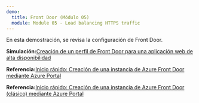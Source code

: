 ```yaml
---
demo:
  title: Front Door (Módulo 05)
  module: Module 05 - Load balancing HTTPS traffic
---
```

En esta demostración, se revisa la configuración de Front Door.

**Simulación:**[Creación de un perfil de Front Door para una aplicación web de alta disponibilidad](https://mslabs.cloudguides.com/guides/AZ-700%20Lab%20Simulation%20-%20Create%20a%20Front%20Door%20profile%20for%20a%20highly%20available%20web%20application)

**Referencia:**[Inicio rápido: Creación de una instancia de Azure Front Door mediante Azure Portal](https://learn.microsoft.com/en-us/azure/frontdoor/create-front-door-portal)

**Referencia:**[Inicio rápido: Creación de una instancia de Azure Front Door (clásico) mediante Azure Portal](https://learn.microsoft.com/en-us/azure/frontdoor/quickstart-create-front-door)
